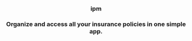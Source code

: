 <h3 align="center">ipm<h3>

<p align="center">Organize and access all your insurance policies in one simple app.</p>

<!--

## Other notes

## Names
- InsurAlly ***
- CoverNest
- InsurSafe
- PolicyKeeper
- CoverView
- Policy Pocket

## Catchphrases
- Simplify Your Insurance Life: Organize all your policies in one place. Get peace of mind knowing you're covered.
- All Your Policies, One App: From health to home, manage all your insurance coverage in one secure, organized location. 

- New -> DE -> All deine Versicherungspolicen auf einen Blick - in einer App. 
      -> EN -> All your Insurance Policies at a Glance. In One App

## Regulation
- https://www.gesetze-im-internet.de/englisch_vvg/index.html

## Competitors
- [Clark](https://www.spiegel.de/gutscheine/magazin/clark-versicherungsmanager)

## Insurance products
- Health
- Life
- Auto
- Homeowners
- Home content
- Renters
- Liability
- Fahrrad
- Travel
- Legal fees
- Accident

## Meistverkauft
# Privat
- Wohngebäudeversicherung
- Private Haftpflichtversicherung
- Hausratversicherung
- Kfz-Versicherung
- Unfallversicherung

# Others
- Tierversicherung -> Haftpflicht, Krank

# Gewerbe
- Betriebshaftpflicht
- Berufshaftpflicht
- Gewerbliche Sachversicherung (Gebäude, Inhalt, Betriebsunterbrechung, Maschinen, Elektronik, Transport, Glas, Feuer)
- Cyber
- Gruppenunfallversicherung
- Vertrauensschadenversicherung

### Liste der Versicherer in Deutschland
- https://www.gdv.de/gdv/der-gdv/unsere-mitglieder | Complete list
- https://www.gdv.de/gdv/service/wer-versichert-was | Who insures what?

-->
